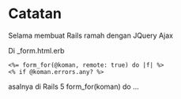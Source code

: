# Catatan
Selama membuat Rails ramah dengan JQuery Ajax

Di _form.html.erb

	<%= form_for(@koman, remote: true) do |f| %>
  	<% if @koman.errors.any? %>

 asalnya di Rails 5 form_for(koman) do ... 	